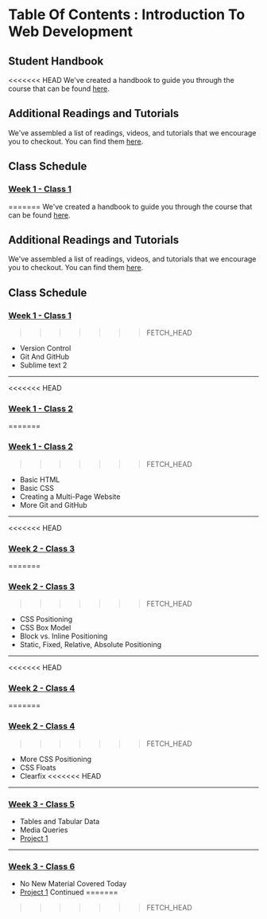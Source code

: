 # Table Of Contents : Introduction To Web Development

## Student Handbook

<<<<<<< HEAD
We've created a handbook to guide you through the course that can be found [here](student-handbook.md).

## Additional Readings and Tutorials

We've assembled a list of readings, videos, and tutorials that we encourage you to checkout. You can find them [here](additional-readings-and-resources.md).

## Class Schedule

### [Week 1 - Class 1](class_01.md)
=======
We've created a handbook to guide you through the course that can be found [here](week-00/student-handbook.md).

## Additional Readings and Tutorials

We've assembled a list of readings, videos, and tutorials that we encourage you to checkout. You can find them [here](week-00/additional-readings-and-resources.md).

## Class Schedule

### [Week 1 - Class 1](week-01/class-01/readme.md)
>>>>>>> FETCH_HEAD

- Version Control
- Git And GitHub
- Sublime text 2

***

<<<<<<< HEAD
### [Week 1 - Class 2](class_02.md)
=======
### [Week 1 - Class 2](week-01/class-02/readme.md)
>>>>>>> FETCH_HEAD

- Basic HTML
- Basic CSS
- Creating a Multi-Page Website
- More Git and GitHub

***

<<<<<<< HEAD
### [Week 2 - Class 3](class_03.md)
=======
### [Week 2 - Class 3](week-02/class-03/readme.md)
>>>>>>> FETCH_HEAD

- CSS Positioning
- CSS Box Model
- Block vs. Inline Positioning
- Static, Fixed, Relative, Absolute Positioning

***

<<<<<<< HEAD
### [Week 2 - Class 4](class_04.md)
=======
### [Week 2 - Class 4](week-02/class-04/readme.md)
>>>>>>> FETCH_HEAD

- More CSS Positioning
- CSS Floats
- Clearfix
<<<<<<< HEAD

***

### [Week 3 - Class 5](class_05.md)

- Tables and Tabular Data
- Media Queries
- [Project 1](project_01.md)

***

### [Week 3 - Class 6](class_06.md)

- No New Material Covered Today
- [Project 1](project_01.md) Continued
=======
>>>>>>> FETCH_HEAD
